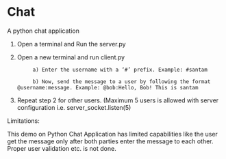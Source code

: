 # Chat
A python chat application
1. Open a terminal and Run the server.py

2. Open a new terminal and run client.py

            a) Enter the username with a ‘#’ prefix. Example: #santam

            b) Now, send the message to a user by following the format @username:message. Example: @bob:Hello, Bob! This is santam

3. Repeat step 2 for other users. (Maximum 5 users is allowed with server configuration i.e. server_socket.listen(5)

Limitations:

This demo on Python Chat Application has limited capabilities like the user get the message only after both parties enter the message to each other. Proper user validation etc. is not done.
